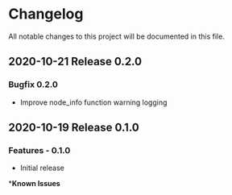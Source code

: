 # Changelog

All notable changes to this project will be documented in this file.

## 2020-10-21 Release 0.2.0

### Bugfix 0.2.0

- Improve node_info function warning logging

## 2020-10-19 Release 0.1.0

### Features - 0.1.0

- Initial release

***Known Issues**
